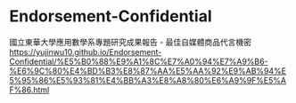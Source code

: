 # Endorsement-Confidential
國立東華大學應用數學系專題研究成果報告 - 最佳自媒體商品代言機密
https://yujinwu10.github.io/Endorsement-Confidential/%E5%B0%88%E9%A1%8C%E7%A0%94%E7%A9%B6-%E6%9C%80%E4%BD%B3%E8%87%AA%E5%AA%92%E9%AB%94%E5%95%86%E5%93%81%E4%BB%A3%E8%A8%80%E6%A9%9F%E5%AF%86.html
